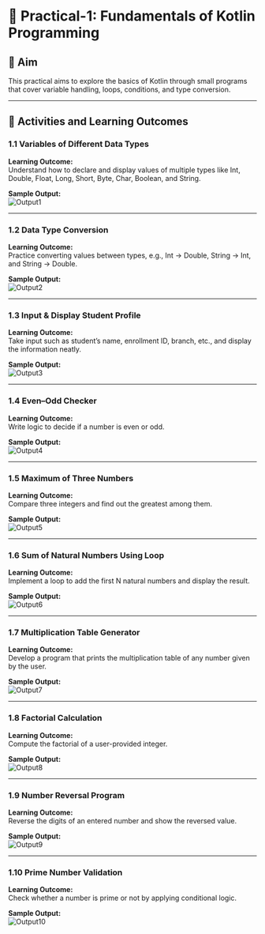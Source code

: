 # 📘 Practical-1: Fundamentals of Kotlin Programming  

## 🧪 Aim  
This practical aims to explore the basics of Kotlin through small programs that cover variable handling, loops, conditions, and type conversion.  

---

## 📝 Activities and Learning Outcomes  

### 1.1 Variables of Different Data Types  
**Learning Outcome:**  
Understand how to declare and display values of multiple types like Int, Double, Float, Long, Short, Byte, Char, Boolean, and String.  

**Sample Output:**  
![Output1](screenshot/img.png)  

---

### 1.2 Data Type Conversion  
**Learning Outcome:**  
Practice converting values between types, e.g., Int → Double, String → Int, and String → Double.  

**Sample Output:**  
![Output2](screenshot/img_1.png)  

---

### 1.3 Input & Display Student Profile  
**Learning Outcome:**  
Take input such as student’s name, enrollment ID, branch, etc., and display the information neatly.  

**Sample Output:**  
![Output3](screenshot/img_2.png)  

---

### 1.4 Even–Odd Checker  
**Learning Outcome:**  
Write logic to decide if a number is even or odd.  

**Sample Output:**  
![Output4](screenshot/img_3.png)  

---

### 1.5 Maximum of Three Numbers  
**Learning Outcome:**  
Compare three integers and find out the greatest among them.  

**Sample Output:**  
![Output5](screenshot/img_4.png)  

---

### 1.6 Sum of Natural Numbers Using Loop  
**Learning Outcome:**  
Implement a loop to add the first N natural numbers and display the result.  

**Sample Output:**  
![Output6](screenshot/img_5.png)  

---

### 1.7 Multiplication Table Generator  
**Learning Outcome:**  
Develop a program that prints the multiplication table of any number given by the user.  

**Sample Output:**  
![Output7](screenshot/img_6.png)  

---

### 1.8 Factorial Calculation  
**Learning Outcome:**  
Compute the factorial of a user-provided integer.  

**Sample Output:**  
![Output8](screenshot/img_7.png)  

---

### 1.9 Number Reversal Program  
**Learning Outcome:**  
Reverse the digits of an entered number and show the reversed value.  

**Sample Output:**  
![Output9](screenshot/img_8.png)  

---

### 1.10 Prime Number Validation  
**Learning Outcome:**  
Check whether a number is prime or not by applying conditional logic.  

**Sample Output:**  
![Output10](screenshot/img_9.png)  
